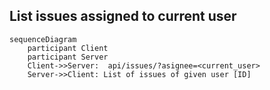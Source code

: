 ## List issues assigned to current user
```mermaid
sequenceDiagram
    participant Client
    participant Server
    Client->>Server:  api/issues/?asignee=<current_user>
    Server->>Client: List of issues of given user [ID]

```